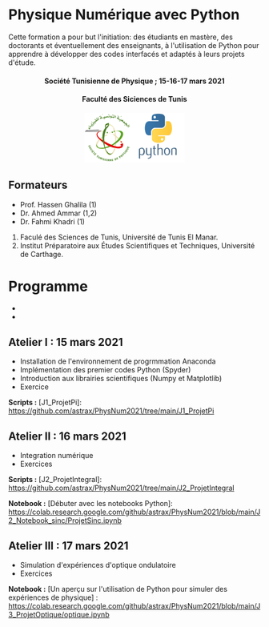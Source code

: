 # Physique Numérique avec Python

Cette formation a pour but l'initiation: des étudiants en mastère, des doctorants et éventuellement des enseignants, à l'utilisation de Python pour apprendre à développer des codes interfacés et adaptés à leurs projets d'étude. 

<center><h4>Société Tunisienne de Physique ; 15-16-17  mars 2021</h4></center>
<center><h4>Faculté des Siciences de Tunis</h4></center>
 <center>
 <img src="logo_python.png" width="200"
     height="100">
</center>

## Formateurs

* Prof. Hassen Ghalila (1)
* Dr. Ahmed Ammar (1,2)
* Dr. Fahmi Khadri (1)

1. Faculé des Sciences de Tunis, Université de Tunis El Manar.
2. Institut Préparatoire aux Études Scientifiques et Techniques, Université de Carthage.

# Programme
* [Présentation d'ouverture]: https://github.com/astrax/PhysNum2021/blob/main/presentations/Ecole_PhysNum_21.pdf
* [Presentation des ateliers]: https://github.com/astrax/PhysNum2021/blob/main/presentations/main.pdf

## Atelier I : 15 mars 2021

* Installation de l'environnement de progrmmation Anaconda
* Implémentation des premier codes Python (Spyder)
* Introduction aux librairies scientifiques (Numpy et Matplotlib)
* Exercice

**Scripts :** [J1_ProjetPi]: https://github.com/astrax/PhysNum2021/tree/main/J1_ProjetPi

## Atelier II : 16 mars 2021

* Integration numérique
* Exercices

**Scripts :** [J2_ProjetIntegral]: https://github.com/astrax/PhysNum2021/tree/main/J2_ProjetIntegral

**Notebook :** [Débuter avec les notebooks Python]: https://colab.research.google.com/github/astrax/PhysNum2021/blob/main/J2_Notebook_sinc/ProjetSinc.ipynb

## Atelier III : 17 mars 2021

* Simulation d'expériences d'optique ondulatoire
* Exercices

**Notebook :** [Un aperçu sur l'utilisation de Python pour simuler des expériences de physique] : https://colab.research.google.com/github/astrax/PhysNum2021/blob/main/J3_ProjetOptique/optique.ipynb

